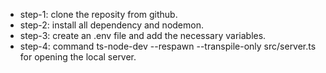 * step-1: clone the reposity from github.
* step-2: install all dependency and nodemon.
* step-3: create an .env file and add the necessary variables.
* step-4: command ts-node-dev --respawn --transpile-only src/server.ts for opening  the local server.
